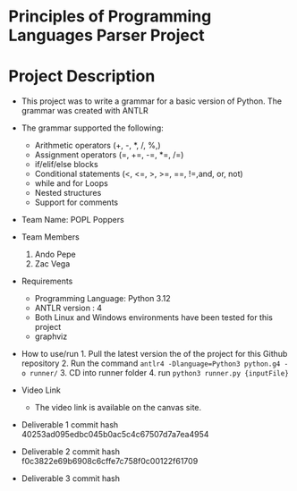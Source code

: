 # Principles of Programming Languages Parser Project

# Project Description
* This project was to write a grammar for a basic version of Python. The grammar was created with ANTLR
* The grammar supported the following:
   - Arithmetic operators (+, -, *, /, %,)
   - Assignment operators (=, +=, -=, *=, /=)
   - if/elif/else blocks
   - Conditional statements (<, <=, >, >=, ==, !=,and, or, not)
   - while and for Loops
   - Nested structures
   - Support for comments
      
* Team Name: POPL Poppers
* Team Members
  1. Ando Pepe
  2. Zac Vega
     
* Requirements
   - Programming Language: Python 3.12
   - ANTLR version : 4
   - Both Linux and Windows environments have been tested for this project
   - graphviz

* How to use/run
      1. Pull the latest version the of the project for this Github repository
      2. Run the command ```antlr4 -Dlanguage=Python3 python.g4 -o runner/```
      3. CD into runner folder
      4. run ```python3 runner.py {inputFile} ```

* Video Link
   - The video link is available on the canvas site.

* Deliverable 1 commit hash
  40253ad095edbc045b0ac5c4c67507d7a7ea4954

* Deliverable 2 commit hash
  f0c3822e69b6908c6cffe7c758f0c00122f61709
  
* Deliverable 3 commit hash

